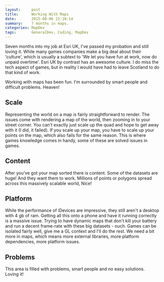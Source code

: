 ```yaml
---
layout:     post
title:      Working With Maps
date:       2015-08-06 22:10:14
summary:    7 months in maps.
categories: MapDev
tags:       GeneralDev, Coding, MapDev
---
```



Seven months into my job at Esri UK, I've passed my probation and still loving it. While many games companies make a big deal about their 'culture', which is usually a subtext to 'We let you have fun at work, now do unpaid overtime'. Esri UK by contrast has an awesome culture. I do miss the tech aspect of games, but in reality I would have had to leave Scotland to do that kind of work.

Working with maps has been fun. I'm surrounded by smart people and difficult problems. Heaven!



## Scale

Representing the world on a map is fairly straightforward to render. The issues come with rendering a map of the world, then zooming in to your street corner. You can't exactly just scale up the quad and hope to get away with it (I did, it failed). If you scale up your map, you have to scale up your points on the map, which also fails for the same reason. This is where games knowledge comes in handy, some of these are solved issues in games.



## Content

After you've got your map sorted there is content. Some of the datasets are huge! And they want them to work. Millions of points or polygons spread across this massively scalable world, Nice!



## Platform

While the performance of iDevices are impressive, they still aren't a desktop with 4 gb of ram. Getting all this onto a phone and have it running correctly is a massive issue. Trying to have dynamic maps that don't kill your battery and run a decent frame-rate with these big datasets - ouch. Games can be isolated fairly well, give me a GL context and I'll do the rest. We need a bit more in maps, which means more external libraries, more platform dependencies, more platform issues.



## Problems

This area is filled with problems, smart people and no easy solutions. Loving it!


